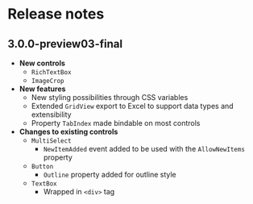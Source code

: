 # Release notes

## 3.0.0-preview03-final
* **New controls**
  * `RichTextBox`
  * `ImageCrop`
* **New features**
  * New styling possibilities through CSS variables
  * Extended `GridView` export to Excel to support data types and extensibility
  * Property `TabIndex` made bindable on most controls  
* **Changes to existing controls**
  * `MultiSelect`
    * `NewItemAdded` event added to be used with the `AllowNewItems` property
  * `Button`
    * `Outline` property added for outline style
  * `TextBox`
    * Wrapped in `<div>` tag
